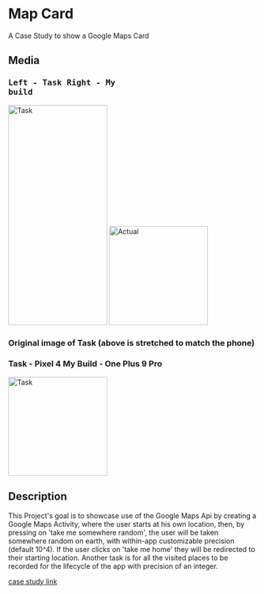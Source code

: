 # Map Card

A Case Study to show a Google Maps Card

## Media

### <pre>Left - Task          Right - My build</pre>

<image src = './assets/Task.png' width = "200px" height = "445px" alt = 'Task'></image>
<image src = './assets/actual.jpg' width = "200px" alt = 'Actual'></image>

### Original image of Task (above is stretched to match the phone)
### Task - Pixel 4 My Build - One Plus 9 Pro

<image src = './assets/Task.png' width = "200px" alt = 'Task'></image>

## Description

This Project's goal is to showcase use of the Google Maps Api by
creating a Google Maps Activity, where the user starts at his own
location, then, by pressing on 'take me somewhere random', the
user will be taken somewhere random on earth, with within-app
customizable precision (default 10^4). If the user clicks on
'take me home' they will be redirected to their starting location.
Another task is for all the visited places to be recorded for the
lifecycle of the app with precision of an integer.

[case study link](https://www.figma.com/file/4uHSpIMF7ggbMw2cU80Qmh/Front-End-case-study)
